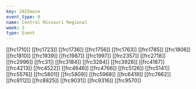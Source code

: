 ```yaml
---
key: 2025mose
event_type: 0
name: Central Missouri Regional
week: 2
type: Event
---
```

[[frc1710]]
[[frc1723]]
[[frc1736]]
[[frc1756]]
[[frc1763]]
[[frc1785]]
[[frc1806]]
[[frc1810]]
[[frc1939]]
[[frc1987]]
[[frc1997]]
[[frc2357]]
[[frc2718]]
[[frc2996]]
[[frc31]]
[[frc3184]]
[[frc3284]]
[[frc3928]]
[[frc4187]]
[[frc4213]]
[[frc4522]]
[[frc4646]]
[[frc4766]]
[[frc5126]]
[[frc5141]]
[[frc5576]]
[[frc5801]]
[[frc5809]]
[[frc5968]]
[[frc6419]]
[[frc7662]]
[[frc8112]]
[[frc8825]]
[[frc9031]]
[[frc9316]]
[[frc9570]]
